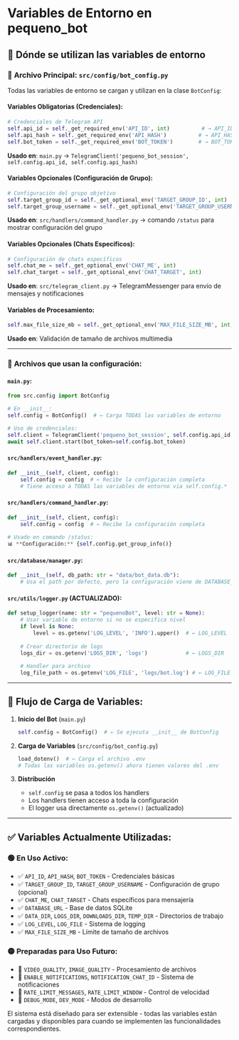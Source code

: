 # Variables de Entorno en pequeno_bot

## 📍 **Dónde se utilizan las variables de entorno**

### 🔧 **Archivo Principal: `src/config/bot_config.py`**

Todas las variables de entorno se cargan y utilizan en la clase `BotConfig`:

#### Variables Obligatorias (Credenciales):
```python
# Credenciales de Telegram API
self.api_id = self._get_required_env('API_ID', int)          # → API_ID
self.api_hash = self._get_required_env('API_HASH')          # → API_HASH  
self.bot_token = self._get_required_env('BOT_TOKEN')        # → BOT_TOKEN
```
**Usado en**: `main.py` → `TelegramClient('pequeno_bot_session', self.config.api_id, self.config.api_hash)`

#### Variables Opcionales (Configuración de Grupo):
```python
# Configuración del grupo objetivo
self.target_group_id = self._get_optional_env('TARGET_GROUP_ID', int)      # → TARGET_GROUP_ID
self.target_group_username = self._get_optional_env('TARGET_GROUP_USERNAME') # → TARGET_GROUP_USERNAME
```
**Usado en**: `src/handlers/command_handler.py` → comando `/status` para mostrar configuración del grupo

#### Variables Opcionales (Chats Específicos):
```python
# Configuración de chats específicos
self.chat_me = self._get_optional_env('CHAT_ME', int)                      # → CHAT_ME
self.chat_target = self._get_optional_env('CHAT_TARGET', int)              # → CHAT_TARGET
```
**Usado en**: `src/telegram_client.py` → TelegramMessenger para envío de mensajes y notificaciones

#### Variables de Procesamiento:
```python
self.max_file_size_mb = self._get_optional_env('MAX_FILE_SIZE_MB', int, 20) # → MAX_FILE_SIZE_MB
```
**Usado en**: Validación de tamaño de archivos multimedia

---

### 🎯 **Archivos que usan la configuración:**

#### `main.py`:
```python
from src.config import BotConfig

# En __init__:
self.config = BotConfig()  # ← Carga TODAS las variables de entorno

# Uso de credenciales:
self.client = TelegramClient('pequeno_bot_session', self.config.api_id, self.config.api_hash)
await self.client.start(bot_token=self.config.bot_token)
```

#### `src/handlers/event_handler.py`:
```python
def __init__(self, client, config):
    self.config = config  # ← Recibe la configuración completa
    # Tiene acceso a TODAS las variables de entorno via self.config.*
```

#### `src/handlers/command_handler.py`:
```python
def __init__(self, client, config):
    self.config = config  # ← Recibe la configuración completa
    
# Usado en comando /status:
📊 **Configuración:** {self.config.get_group_info()}
```

#### `src/database/manager.py`:
```python
def __init__(self, db_path: str = "data/bot_data.db"):
    # Usa el path por defecto, pero la configuración viene de DATABASE_URL
```

#### `src/utils/logger.py` (ACTUALIZADO):
```python
def setup_logger(name: str = "pequenoBot", level: str = None):
    # Usar variable de entorno si no se especifica nivel
    if level is None:
        level = os.getenv('LOG_LEVEL', 'INFO').upper()  # ← LOG_LEVEL
    
    # Crear directorio de logs
    logs_dir = os.getenv('LOGS_DIR', 'logs')            # ← LOGS_DIR
    
    # Handler para archivo
    log_file_path = os.getenv('LOG_FILE', 'logs/bot.log') # ← LOG_FILE
```

---

## 🔄 **Flujo de Carga de Variables:**

1. **Inicio del Bot** (`main.py`)
   ```python
   self.config = BotConfig()  # ← Se ejecuta __init__ de BotConfig
   ```

2. **Carga de Variables** (`src/config/bot_config.py`)
   ```python
   load_dotenv()  # ← Carga el archivo .env
   # Todas las variables os.getenv() ahora tienen valores del .env
   ```

3. **Distribución** 
   - `self.config` se pasa a todos los handlers
   - Los handlers tienen acceso a toda la configuración
   - El logger usa directamente `os.getenv()` (actualizado)

---

## ✅ **Variables Actualmente Utilizadas:**

### 🟢 **En Uso Activo:**
- ✅ `API_ID`, `API_HASH`, `BOT_TOKEN` - Credenciales básicas
- ✅ `TARGET_GROUP_ID`, `TARGET_GROUP_USERNAME` - Configuración de grupo (opcional)
- ✅ `CHAT_ME`, `CHAT_TARGET` - Chats específicos para mensajería
- ✅ `DATABASE_URL` - Base de datos SQLite
- ✅ `DATA_DIR`, `LOGS_DIR`, `DOWNLOADS_DIR`, `TEMP_DIR` - Directorios de trabajo
- ✅ `LOG_LEVEL`, `LOG_FILE` - Sistema de logging
- ✅ `MAX_FILE_SIZE_MB` - Límite de tamaño de archivos

### 🟡 **Preparadas para Uso Futuro:**
- 🔶 `VIDEO_QUALITY`, `IMAGE_QUALITY` - Procesamiento de archivos
- 🔶 `ENABLE_NOTIFICATIONS`, `NOTIFICATION_CHAT_ID` - Sistema de notificaciones
- 🔶 `RATE_LIMIT_MESSAGES`, `RATE_LIMIT_WINDOW` - Control de velocidad
- 🔶 `DEBUG_MODE`, `DEV_MODE` - Modos de desarrollo

El sistema está diseñado para ser extensible - todas las variables están cargadas y disponibles para cuando se implementen las funcionalidades correspondientes.